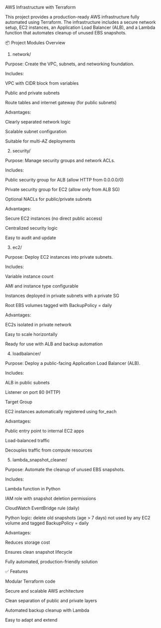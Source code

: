 AWS Infrastructure with Terraform

This project provides a production-ready AWS infrastructure fully automated using Terraform. The infrastructure includes a secure network setup, EC2 instances, an Application Load Balancer (ALB), and a Lambda function that automates cleanup of unused EBS snapshots.

📦 Project Modules Overview

1. network/

Purpose: Create the VPC, subnets, and networking foundation.

Includes:

VPC with CIDR block from variables

Public and private subnets

Route tables and internet gateway (for public subnets)

Advantages:

Clearly separated network logic

Scalable subnet configuration

Suitable for multi-AZ deployments

2. security/

Purpose: Manage security groups and network ACLs.

Includes:

Public security group for ALB (allow HTTP from 0.0.0.0/0)

Private security group for EC2 (allow only from ALB SG)

Optional NACLs for public/private subnets

Advantages:

Secure EC2 instances (no direct public access)

Centralized security logic

Easy to audit and update

3. ec2/

Purpose: Deploy EC2 instances into private subnets.

Includes:

Variable instance count

AMI and instance type configurable

Instances deployed in private subnets with a private SG

Root EBS volumes tagged with BackupPolicy = daily

Advantages:

EC2s isolated in private network

Easy to scale horizontally

Ready for use with ALB and backup automation

4. loadbalancer/

Purpose: Deploy a public-facing Application Load Balancer (ALB).

Includes:

ALB in public subnets

Listener on port 80 (HTTP)

Target Group

EC2 instances automatically registered using for_each

Advantages:

Public entry point to internal EC2 apps

Load-balanced traffic

Decouples traffic from compute resources

5. lambda_snapshot_cleaner/

Purpose: Automate the cleanup of unused EBS snapshots.

Includes:

Lambda function in Python

IAM role with snapshot deletion permissions

CloudWatch EventBridge rule (daily)

Python logic: delete old snapshots (age > 7 days) not used by any EC2 volume and tagged BackupPolicy = daily

Advantages:

Reduces storage cost

Ensures clean snapshot lifecycle

Fully automated, production-friendly solution

✅ Features

Modular Terraform code

Secure and scalable AWS architecture

Clean separation of public and private layers

Automated backup cleanup with Lambda

Easy to adapt and extend

